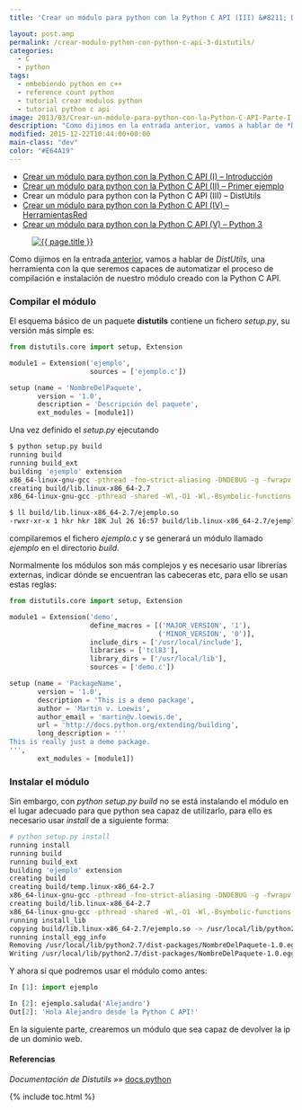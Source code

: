 ```yaml
---
title: 'Crear un módulo para python con la Python C API (III) &#8211; DistUtils'

layout: post.amp
permalink: /crear-modulo-python-con-python-c-api-3-distutils/
categories:
  - C
  - python
tags:
  - embebiendo python en c++
  - reference count python
  - tutorial crear modulos python
  - tutorial python c api
image: 2013/03/Crear-un-módulo-para-python-con-la-Python-C-API-Parte-I.png
description: "Como dijimos en la entrada anterior, vamos a hablar de *DistUtils*, una herramienta con la que seremos capaces de automatizar el proceso de compilación e instalación de nuestro módulo creado con la Python C API."
modified: 2015-12-22T10:44:00+00:00
main-class: "dev"
color: "#E64A19"
---
```


* [Crear un módulo para python con la Python C API (I) – Introducción][1]
* [Crear un módulo para python con la Python C API (II) – Primer ejemplo][2]
* Crear un módulo para python con la Python C API (III) – DistUtils
* [Crear un módulo para python con la Python C API (IV) – HerramientasRed][3]
* [Crear un módulo para python con la Python C API (V) – Python 3][4]

<figure>
  <a href="/assets/img/2013/03/Crear-un-módulo-para-python-con-la-Python-C-API-Parte-I.png"><img src="/assets/img/2013/03/Crear-un-módulo-para-python-con-la-Python-C-API-Parte-I.png" title="{{ page.title }}" alt="{{ page.title }}" /></a>
</figure>

Como dijimos en la entrada[ anterior][5], vamos a hablar de *DistUtils*, una herramienta con la que seremos capaces de automatizar el proceso de compilación e instalación de nuestro módulo creado con la Python C API.

<!--ad-->

### Compilar el módulo

El esquema básico de un paquete **distutils** contiene un fichero *setup.py*, su versión más simple es:

```python
from distutils.core import setup, Extension

module1 = Extension('ejemplo',
                    sources = ['ejemplo.c'])

setup (name = 'NombreDelPaquete',
       version = '1.0',
       description = 'Descripción del paquete',
       ext_modules = [module1])
```

Una vez definido el *setup.py* ejecutando

```bash
$ python setup.py build
running build
running build_ext
building 'ejemplo' extension
x86_64-linux-gnu-gcc -pthread -fno-strict-aliasing -DNDEBUG -g -fwrapv -O2 -Wall -Wstrict-prototypes -fPIC -I/usr/include/python2.7 -c ejemplo.c -o build/temp.linux-x86_64-2.7/ejemplo.o
creating build/lib.linux-x86_64-2.7
x86_64-linux-gnu-gcc -pthread -shared -Wl,-O1 -Wl,-Bsymbolic-functions -Wl,-z,relro -fno-strict-aliasing -DNDEBUG -g -fwrapv -O2 -Wall -Wstrict-prototypes -D_FORTIFY_SOURCE=2 -g -fstack-protector --param=ssp-buffer-size=4 -Wformat -Werror=format-security build/temp.linux-x86_64-2.7/ejemplo.o -o build/lib.linux-x86_64-2.7/ejemplo.so

$ ll build/lib.linux-x86_64-2.7/ejemplo.so
-rwxr-xr-x 1 hkr hkr 18K Jul 26 16:57 build/lib.linux-x86_64-2.7/ejemplo.so*
```

compilaremos el fichero *ejemplo.c* y se generará un módulo llamado *ejemplo* en el directorio *build*.

Normalmente los módulos son más complejos y es necesario usar librerías externas, indicar dónde se encuentran las cabeceras etc, para ello se usan estas reglas:

```python
from distutils.core import setup, Extension

module1 = Extension('demo',
                    define_macros = [('MAJOR_VERSION', '1'),
                                     ('MINOR_VERSION', '0')],
                    include_dirs = ['/usr/local/include'],
                    libraries = ['tcl83'],
                    library_dirs = ['/usr/local/lib'],
                    sources = ['demo.c'])

setup (name = 'PackageName',
       version = '1.0',
       description = 'This is a demo package',
       author = 'Martin v. Loewis',
       author_email = 'martin@v.loewis.de',
       url = 'http://docs.python.org/extending/building',
       long_description = '''
This is really just a demo package.
''',
       ext_modules = [module1])
```

### Instalar el módulo

Sin embargo, con *python setup.py build* no se está instalando el módulo en el lugar adecuado para que python sea capaz de utilizarlo, para ello es necesario usar *install* de a siguiente forma:

```bash
# python setup.py install
running install
running build
running build_ext
building 'ejemplo' extension
creating build
creating build/temp.linux-x86_64-2.7
x86_64-linux-gnu-gcc -pthread -fno-strict-aliasing -DNDEBUG -g -fwrapv -O2 -Wall -Wstrict-prototypes -fPIC -I/usr/include/python2.7 -c ejemplo.c -o build/temp.linux-x86_64-2.7/ejemplo.o
creating build/lib.linux-x86_64-2.7
x86_64-linux-gnu-gcc -pthread -shared -Wl,-O1 -Wl,-Bsymbolic-functions -Wl,-z,relro -fno-strict-aliasing -DNDEBUG -g -fwrapv -O2 -Wall -Wstrict-prototypes -D_FORTIFY_SOURCE=2 -g -fstack-protector --param=ssp-buffer-size=4 -Wformat -Werror=format-security build/temp.linux-x86_64-2.7/ejemplo.o -o build/lib.linux-x86_64-2.7/ejemplo.so
running install_lib
copying build/lib.linux-x86_64-2.7/ejemplo.so -> /usr/local/lib/python2.7/dist-packages
running install_egg_info
Removing /usr/local/lib/python2.7/dist-packages/NombreDelPaquete-1.0.egg-info
Writing /usr/local/lib/python2.7/dist-packages/NombreDelPaquete-1.0.egg-info
```

Y ahora sí que podremos usar el módulo como antes:

```python
In [1]: import ejemplo

In [2]: ejemplo.saluda('Alejandro')
Out[2]: 'Hola Alejandro desde la Python C API!'
```

En la siguiente parte, crearemos un módulo que sea capaz de devolver la ip de un dominio web.

#### Referencias

*Documentación de Distutils* »» <a href="http://docs.python.org/3/extending/building.html#building" target="_blank">docs.python</a>



 [1]: https://elbauldelprogramador.com/crear-modulo-python-con-python-c-api-1/ "Crear un módulo para python con la Python C API (I)"
 [2]: https://elbauldelprogramador.com/crear-modulo-python-con-python-c-api-2/ "Crear un módulo para python con la Python C API (II)"
 [3]: https://elbauldelprogramador.com/crear-modulo-python-con-python-c-api-4/ "Crear un módulo para python con la Python C API (IV)"
 [4]: https://elbauldelprogramador.com/crear-modulo-python-con-python-c-api-5-python3/ "Crear un módulo para python con la Python C API (V)"
 [5]: https://elbauldelprogramador.com/crear-modulo-python-con-python-c-api-2

{% include toc.html %}
